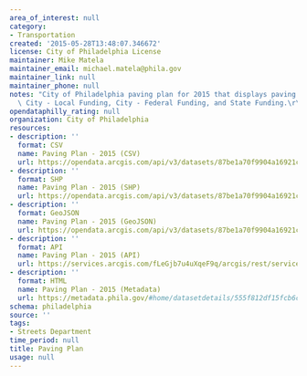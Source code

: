 ```yaml
---
area_of_interest: null
category:
- Transportation
created: '2015-05-28T13:48:07.346672'
license: City of Philadelphia License
maintainer: Mike Matela
maintainer_email: michael.matela@phila.gov
maintainer_link: null
maintainer_phone: null
notes: "City of Philadelphia paving plan for 2015 that displays paving project funding,\
  \ City - Local Funding, City - Federal Funding, and State Funding.\r\n\r\n"
opendataphilly_rating: null
organization: City of Philadelphia
resources:
- description: ''
  format: CSV
  name: Paving Plan - 2015 (CSV)
  url: https://opendata.arcgis.com/api/v3/datasets/87be1a70f9904a16921c6e343144ae5c_0/downloads/data?format=csv&spatialRefId=4326
- description: ''
  format: SHP
  name: Paving Plan - 2015 (SHP)
  url: https://opendata.arcgis.com/api/v3/datasets/87be1a70f9904a16921c6e343144ae5c_0/downloads/data?format=shp&spatialRefId=4326
- description: ''
  format: GeoJSON
  name: Paving Plan - 2015 (GeoJSON)
  url: https://opendata.arcgis.com/api/v3/datasets/87be1a70f9904a16921c6e343144ae5c_0/downloads/data?format=geojson&spatialRefId=4326
- description: ''
  format: API
  name: Paving Plan - 2015 (API)
  url: https://services.arcgis.com/fLeGjb7u4uXqeF9q/arcgis/rest/services/PavingPlan2015/FeatureServer/0/query?outFields=*&where=1%3D1
- description: ''
  format: HTML
  name: Paving Plan - 2015 (Metadata)
  url: https://metadata.phila.gov/#home/datasetdetails/555f812df15fcb6c6ed44116/representationdetails/556625bbc1c4aefb427fd4de/
schema: philadelphia
source: ''
tags:
- Streets Department
time_period: null
title: Paving Plan
usage: null
---
```

